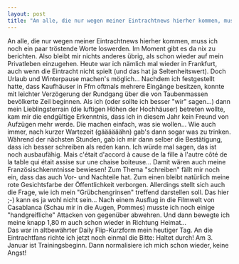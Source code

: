 ```yaml
---
layout: post
title: "An alle, die nur wegen meiner Eintrachtnews hierher kommen, muss ich noch ein paar tröstende Worte loswerden."
---
```


An alle, die nur wegen meiner Eintrachtnews hierher kommen, muss ich noch ein paar tröstende Worte loswerden. Im Moment gibt es da nix zu berichten. Also bleibt mir nichts anderes übrig, als schon wieder auf mein Privatleben einzugehen. Heute war ich nämlich mal wieder in Frankfurt, auch wenn die Eintracht nicht spielt (und das hat ja Seltenheitswert). Doch Urlaub und Winterpause machen's möglich... Nachdem ich festgestellt hatte, dass Kaufhäuser in Ffm oftmals mehrere Eingänge besitzen, konnte mit leichter Verzögerung der Rundgang über die von Taubenmassen bevölkerte Zeil beginnen. Als ich (oder sollte ich besser "wir" sagen...) dann mein Lieblingsterrain (die luftigen Höhen der Hochhäuser) betreten wollte, kam mir die endgültige Erkenntnis, dass ich in diesem Jahr kein Freund von Aufzügen mehr werde. Die machen einfach, was sie wollen... Wie auch immer, nach kurzer Wartezeit (gäääääähn) gab's dann sogar was zu trinken. Während der nächsten Stunden, gab ich mir dann selber die Bestätigung, dass ich besser schreiben als reden kann. Ich würde mal sagen, das ist noch ausbaufähig. Mais c'était d'accord à cause de la fille à l'autre côté de la table qui était assise sur une chaise boiteuse... Damit wären auch meine Französischkenntnisse bewiesen! Zum Thema "schreiben" fällt mir noch ein, dass das auch Vor- und Nachteile hat. Zum einen bleibt natürlich meine rote Gesichtsfarbe der Öffentlichkeit verborgen. Allerdings stellt sich auch die Frage, wie ich mein "Grübchengrinsen" treffend darstellen soll. Das hier ;-) kann es ja wohl nicht sein... Nach einem Ausflug in die Filmwelt von Casablanca (Schau mir in die Augen, Pommes) musste ich noch einige "handgreifliche" Attacken von gegenüber abwehren. Und dann bewegte ich meine knapp 1,80 m auch schon wieder in Richtung Heimat...  
Das war in altbewährter Daily Flip-Kurzform mein heutiger Tag. An die Eintrachtfans richte ich jetzt noch einmal die Bitte: Haltet durch! Am 3. Januar ist Trainingsbeginn. Dann normalisiere ich mich schon wieder, keine Angst!
